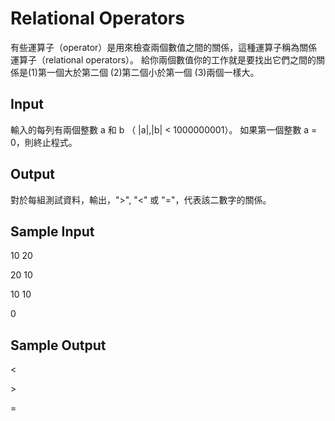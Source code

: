 # Relational Operators
有些運算子（operator）是用來檢查兩個數值之間的關係，這種運算子稱為關係運算子（relational operators）。 給你兩個數值你的工作就是要找出它們之間的關係是(1)第一個大於第二個 (2)第二個小於第一個 (3)兩個一樣大。

## Input
輸入的每列有兩個整數 a 和 b （ |a|,|b| < 1000000001）。
如果第一個整數 a = 0，則終止程式。

## Output
對於每組測試資料，輸出，">", "<" 或 "="，代表該二數字的關係。

## Sample Input
10 20

20 10

10 10

0

## Sample Output
<

\>

=
